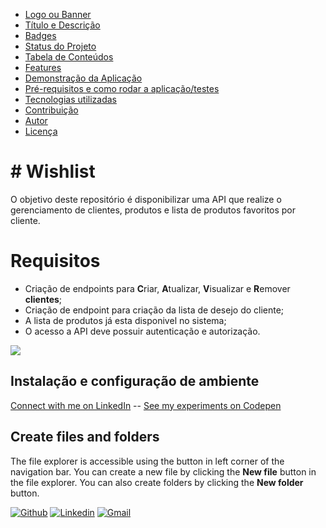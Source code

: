 -   [Logo ou Banner](https://blog.rocketseat.com.br/como-fazer-um-bom-readme/#-logo-ou-banner)
-   [Título e Descrição](https://blog.rocketseat.com.br/como-fazer-um-bom-readme/#-t-tulo-e-descri-o)
-   [Badges](https://blog.rocketseat.com.br/como-fazer-um-bom-readme#-badges)
-   [Status do Projeto](https://blog.rocketseat.com.br/p/5608d76b-59ca-44eb-be06-18566f319efb/#-status-do-projeto)
-   [Tabela de Conteúdos](https://blog.rocketseat.com.br/como-fazer-um-bom-readme/#-tabela-de-conte-dos)
-   [Features](https://blog.rocketseat.com.br/como-fazer-um-bom-readme/#-features)
-   [Demonstração da Aplicação](https://blog.rocketseat.com.br/como-fazer-um-bom-readme/#-demonstra-o-da-aplica-o)
-   [Pré-requisitos e como rodar a aplicação/testes](https://blog.rocketseat.com.br/como-fazer-um-bom-readme/#-pr-requisitos-e-como-rodar-a-aplica-o-testes)
-   [Tecnologias utilizadas](https://blog.rocketseat.com.br/como-fazer-um-bom-readmeb/#-tecnologias-utilizadas)
-   [Contribuição](https://blog.rocketseat.com.br/como-fazer-um-bom-readme/#-contribui-o)
-   [Autor](https://blog.rocketseat.com.br/como-fazer-um-bom-readme#-autor)
-   [Licença](https://blog.rocketseat.com.br/como-fazer-um-bom-readme/#-licen-a)

# # Wishlist

O objetivo deste repositório é disponibilizar uma API que realize o gerenciamento de clientes, produtos e lista de produtos favoritos por cliente. 


# Requisitos

 - Criação de endpoints para **C**riar, **A**tualizar, **V**isualizar e **R**emover **clientes**;
 - Criação de endpoint para criação da lista de desejo do cliente;
 - A lista de produtos já esta disponivel no sistema;
 - O acesso a API deve possuir autenticação e autorização.


<img  src="https://github-readme-stats.vercel.app/api?username=eduardoao&show_icons=true&theme=tokyonight&icon_color=6392DF&hide=prs">


## Instalação e configuração de ambiente
[Connect with me on LinkedIn](https://gr.linkedin.com/in/elitriant) -- [See my experiments on Codepen](https://codepen.io/elisavetTriant/)


## Create files and folders

The file explorer is accessible using the button in left corner of the navigation bar. You can create a new file by clicking the **New file** button in the file explorer. You can also create folders by clicking the **New folder** button.

<!-- Your badges
You can use the website to generate badges: https://shields.io/
-->

[![Github](https://img.shields.io/badge/-Github-000?style=flat&logo=Github&logoColor=white)](https://github.com/eduardoao)
[![Linkedin](https://img.shields.io/badge/-LinkedIn-blue?style=flat&logo=Linkedin&logoColor=white)](https://www.linkedin.com/in/eduardo-alcantara-de-oliveira-mcp-mcts-mcdba-58454712/)
[![Gmail](https://img.shields.io/badge/-Gmail-c14438?style=flat&logo=Gmail&logoColor=white)](mailto:eoalcantara@gmail.com)

